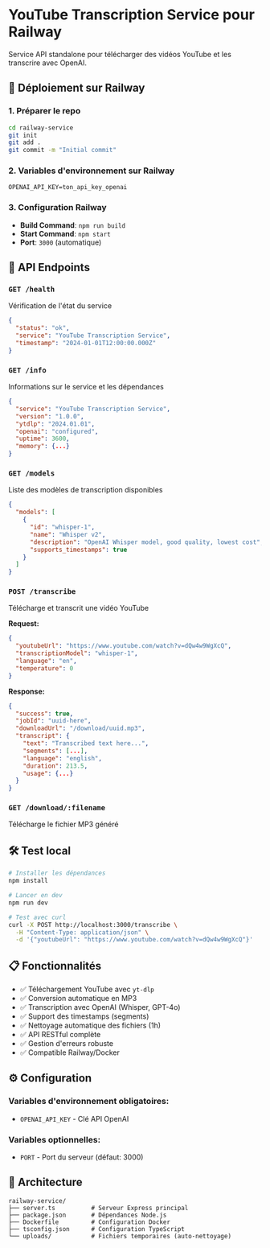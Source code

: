 # YouTube Transcription Service pour Railway

Service API standalone pour télécharger des vidéos YouTube et les transcrire avec OpenAI.

## 🚀 Déploiement sur Railway

### 1. Préparer le repo
```bash
cd railway-service
git init
git add .
git commit -m "Initial commit"
```

### 2. Variables d'environnement sur Railway
```
OPENAI_API_KEY=ton_api_key_openai
```

### 3. Configuration Railway
- **Build Command**: `npm run build`
- **Start Command**: `npm start`
- **Port**: `3000` (automatique)

## 📡 API Endpoints

### `GET /health`
Vérification de l'état du service
```json
{
  "status": "ok",
  "service": "YouTube Transcription Service",
  "timestamp": "2024-01-01T12:00:00.000Z"
}
```

### `GET /info`
Informations sur le service et les dépendances
```json
{
  "service": "YouTube Transcription Service",
  "version": "1.0.0",
  "ytdlp": "2024.01.01",
  "openai": "configured",
  "uptime": 3600,
  "memory": {...}
}
```

### `GET /models`
Liste des modèles de transcription disponibles
```json
{
  "models": [
    {
      "id": "whisper-1",
      "name": "Whisper v2",
      "description": "OpenAI Whisper model, good quality, lowest cost",
      "supports_timestamps": true
    }
  ]
}
```

### `POST /transcribe`
Télécharge et transcrit une vidéo YouTube

**Request:**
```json
{
  "youtubeUrl": "https://www.youtube.com/watch?v=dQw4w9WgXcQ",
  "transcriptionModel": "whisper-1",
  "language": "en",
  "temperature": 0
}
```

**Response:**
```json
{
  "success": true,
  "jobId": "uuid-here",
  "downloadUrl": "/download/uuid.mp3",
  "transcript": {
    "text": "Transcribed text here...",
    "segments": [...],
    "language": "english",
    "duration": 213.5,
    "usage": {...}
  }
}
```

### `GET /download/:filename`
Télécharge le fichier MP3 généré

## 🛠 Test local

```bash
# Installer les dépendances
npm install

# Lancer en dev
npm run dev

# Test avec curl
curl -X POST http://localhost:3000/transcribe \
  -H "Content-Type: application/json" \
  -d '{"youtubeUrl": "https://www.youtube.com/watch?v=dQw4w9WgXcQ"}'
```

## 📋 Fonctionnalités

- ✅ Téléchargement YouTube avec `yt-dlp`
- ✅ Conversion automatique en MP3
- ✅ Transcription avec OpenAI (Whisper, GPT-4o)
- ✅ Support des timestamps (segments)
- ✅ Nettoyage automatique des fichiers (1h)
- ✅ API RESTful complète
- ✅ Gestion d'erreurs robuste
- ✅ Compatible Railway/Docker

## ⚙️ Configuration

### Variables d'environnement obligatoires:
- `OPENAI_API_KEY` - Clé API OpenAI

### Variables optionnelles:
- `PORT` - Port du serveur (défaut: 3000)

## 🔧 Architecture

```
railway-service/
├── server.ts          # Serveur Express principal
├── package.json       # Dépendances Node.js
├── Dockerfile         # Configuration Docker
├── tsconfig.json      # Configuration TypeScript
└── uploads/           # Fichiers temporaires (auto-nettoyage)
```
